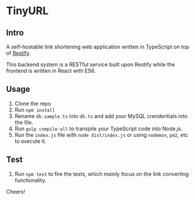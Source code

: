 # TinyURL

Intro
-----

A self-hostable link shortening web application written in TypeScript on top of [Restify](restify.com).

This backend system is a RESTful service built upon Restify while the frontend is written in React with ES6.

Usage
-----

1. Clone the repo
2. Run `npm install`
3. Rename `db.sample.ts` into `db.ts` and add your MySQL crendentials into the file.
4. Run `gulp compile-all` to transpile your TypeScript code into Node.js.
5. Run the `index.js` file with `node dist/index.js` or using `nodemon`, `pm2`, etc to execute it.

Test
-----
1. Run `npm test` to fire the tests, which mainly focus on the link converting functionality.



Cheers!
